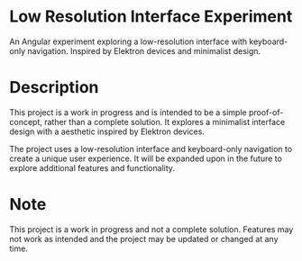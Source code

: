 # Low Resolution Interface Experiment

An Angular experiment exploring a low-resolution interface with keyboard-only navigation. Inspired by Elektron devices
and minimalist design.

# Description

This project is a work in progress and is intended to be a simple proof-of-concept, rather than a complete solution. It
explores a minimalist interface design with a aesthetic inspired by Elektron devices.

The project uses a low-resolution interface and keyboard-only navigation to create a unique user experience. It will be
expanded upon in the future to explore additional features and functionality.

# Note

This project is a work in progress and not a complete solution. Features may not work as intended and the project may be
updated or changed at any time.
